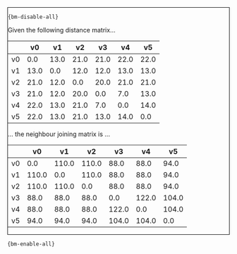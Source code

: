 <div style="border:1px solid black;">

`{bm-disable-all}`

Given the following distance matrix...

<table>
<thead><tr>
<th></th>
<th>v0</th>
<th>v1</th>
<th>v2</th>
<th>v3</th>
<th>v4</th>
<th>v5</th>
</tr></thead>
<tbody>
<tr>
<td>v0</td>
<td>0.0</td>
<td>13.0</td>
<td>21.0</td>
<td>21.0</td>
<td>22.0</td>
<td>22.0</td>
</tr>
<tr>
<td>v1</td>
<td>13.0</td>
<td>0.0</td>
<td>12.0</td>
<td>12.0</td>
<td>13.0</td>
<td>13.0</td>
</tr>
<tr>
<td>v2</td>
<td>21.0</td>
<td>12.0</td>
<td>0.0</td>
<td>20.0</td>
<td>21.0</td>
<td>21.0</td>
</tr>
<tr>
<td>v3</td>
<td>21.0</td>
<td>12.0</td>
<td>20.0</td>
<td>0.0</td>
<td>7.0</td>
<td>13.0</td>
</tr>
<tr>
<td>v4</td>
<td>22.0</td>
<td>13.0</td>
<td>21.0</td>
<td>7.0</td>
<td>0.0</td>
<td>14.0</td>
</tr>
<tr>
<td>v5</td>
<td>22.0</td>
<td>13.0</td>
<td>21.0</td>
<td>13.0</td>
<td>14.0</td>
<td>0.0</td>
</tr>
</tbody>
</table>

... the neighbour joining matrix is ...

<table>
<thead><tr>
<th></th>
<th>v0</th>
<th>v1</th>
<th>v2</th>
<th>v3</th>
<th>v4</th>
<th>v5</th>
</tr></thead>
<tbody>
<tr>
<td>v0</td>
<td>0.0</td>
<td>110.0</td>
<td>110.0</td>
<td>88.0</td>
<td>88.0</td>
<td>94.0</td>
</tr>
<tr>
<td>v1</td>
<td>110.0</td>
<td>0.0</td>
<td>110.0</td>
<td>88.0</td>
<td>88.0</td>
<td>94.0</td>
</tr>
<tr>
<td>v2</td>
<td>110.0</td>
<td>110.0</td>
<td>0.0</td>
<td>88.0</td>
<td>88.0</td>
<td>94.0</td>
</tr>
<tr>
<td>v3</td>
<td>88.0</td>
<td>88.0</td>
<td>88.0</td>
<td>0.0</td>
<td>122.0</td>
<td>104.0</td>
</tr>
<tr>
<td>v4</td>
<td>88.0</td>
<td>88.0</td>
<td>88.0</td>
<td>122.0</td>
<td>0.0</td>
<td>104.0</td>
</tr>
<tr>
<td>v5</td>
<td>94.0</td>
<td>94.0</td>
<td>94.0</td>
<td>104.0</td>
<td>104.0</td>
<td>0.0</td>
</tr>
</tbody>
</table>

</div>

`{bm-enable-all}`

